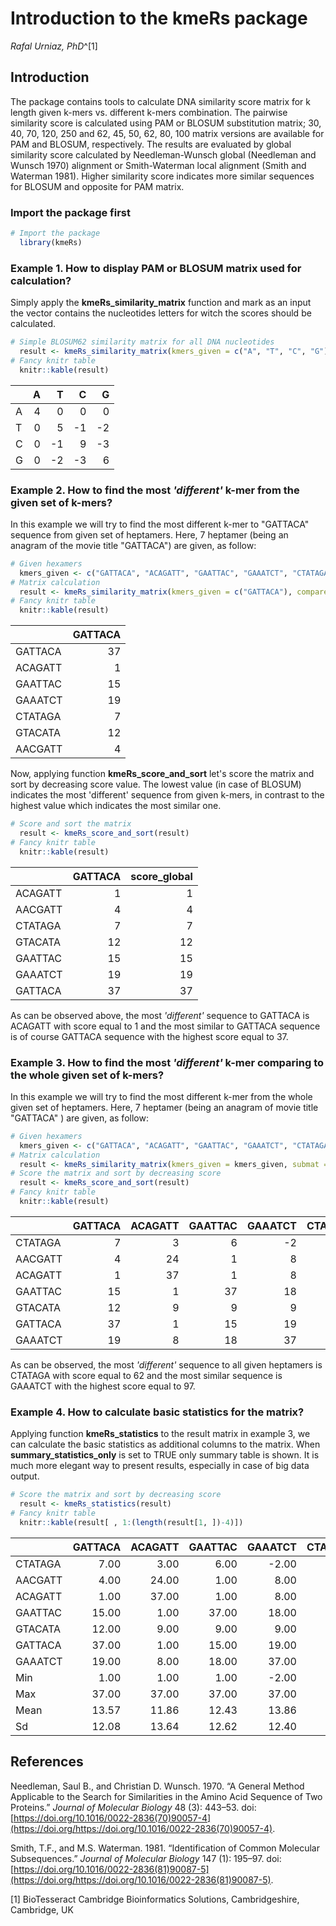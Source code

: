 # Introduction to the kmeRs package
*Rafal Urniaz, PhD*^[1]

Introduction
------------

The package contains tools to calculate DNA similarity score matrix for k length given k-mers vs. different k-mers combination. The pairwise similarity score is calculated using PAM or BLOSUM substitution matrix; 30, 40, 70, 120, 250 and 62, 45, 50, 62, 80, 100 matrix versions are available for PAM and BLOSUM, respectively. The results are evaluated by global similarity score calculated by Needleman-Wunsch global (Needleman and Wunsch 1970) alignment or Smith-Waterman local alignment (Smith and Waterman 1981). Higher similarity score indicates more similar sequences for BLOSUM and opposite for PAM matrix.

### Import the package first

``` r
# Import the package 
  library(kmeRs)
```

### Example 1. How to display PAM or BLOSUM matrix used for calculation?

Simply apply the **kmeRs\_similarity\_matrix** function and mark as an input the vector contains the nucleotides letters for witch the scores should be calculated.

``` r
# Simple BLOSUM62 similarity matrix for all DNA nucleotides
  result <- kmeRs_similarity_matrix(kmers_given = c("A", "T", "C", "G"), submat = "BLOSUM62")
# Fancy knitr table
  knitr::kable(result)
```

|     |    A|    T|    C|    G|
|-----|----:|----:|----:|----:|
| A   |    4|    0|    0|    0|
| T   |    0|    5|   -1|   -2|
| C   |    0|   -1|    9|   -3|
| G   |    0|   -2|   -3|    6|

### Example 2. How to find the most *'different'* k-mer from the given set of k-mers?

In this example we will try to find the most different k-mer to "GATTACA" sequence from given set of heptamers. Here, 7 heptamer (being an anagram of the movie title "GATTACA") are given, as follow:

``` r
# Given hexamers
  kmers_given <- c("GATTACA", "ACAGATT", "GAATTAC", "GAAATCT", "CTATAGA", "GTACATA", "AACGATT")
# Matrix calculation 
  result <- kmeRs_similarity_matrix(kmers_given = c("GATTACA"), compare_to = kmers_given , submat = "BLOSUM62") 
# Fancy knitr table
  knitr::kable(result) 
```

|         |  GATTACA|
|---------|--------:|
| GATTACA |       37|
| ACAGATT |        1|
| GAATTAC |       15|
| GAAATCT |       19|
| CTATAGA |        7|
| GTACATA |       12|
| AACGATT |        4|

Now, applying function **kmeRs\_score\_and\_sort** let's score the matrix and sort by decreasing score value. The lowest value (in case of BLOSUM) indicates the most 'different' sequence from given k-mers, in contrast to the highest value which indicates the most similar one.

``` r
# Score and sort the matrix  
  result <- kmeRs_score_and_sort(result)
# Fancy knitr table
  knitr::kable(result)
```

|         |  GATTACA|  score\_global|
|---------|--------:|--------------:|
| ACAGATT |        1|              1|
| AACGATT |        4|              4|
| CTATAGA |        7|              7|
| GTACATA |       12|             12|
| GAATTAC |       15|             15|
| GAAATCT |       19|             19|
| GATTACA |       37|             37|

As can be observed above, the most *'different'* sequence to GATTACA is ACAGATT with score equal to 1 and the most similar to GATTACA sequence is of course GATTACA sequence with the highest score equal to 37.

### Example 3. How to find the most *'different'* k-mer comparing to the whole given set of k-mers?

In this example we will try to find the most different k-mer from the whole given set of heptamers. Here, 7 heptamer (being an anagram of movie title "GATTACA" ) are given, as follow:

``` r
# Given hexamers
  kmers_given <- c("GATTACA", "ACAGATT", "GAATTAC", "GAAATCT", "CTATAGA", "GTACATA", "AACGATT")
# Matrix calculation 
  result <- kmeRs_similarity_matrix(kmers_given = kmers_given, submat = "BLOSUM62")
# Score the matrix and sort by decreasing score 
  result <- kmeRs_score_and_sort(result)
# Fancy knitr table
  knitr::kable(result)
```

|         |  GATTACA|  ACAGATT|  GAATTAC|  GAAATCT|  CTATAGA|  GTACATA|  AACGATT|  score\_global|
|---------|--------:|--------:|--------:|--------:|--------:|--------:|--------:|--------------:|
| CTATAGA |        7|        3|        6|       -2|       37|       11|        0|             62|
| AACGATT |        4|       24|        1|        8|        0|        6|       37|             80|
| ACAGATT |        1|       37|        1|        8|        3|        9|       24|             83|
| GAATTAC |       15|        1|       37|       18|        6|        9|        1|             87|
| GTACATA |       12|        9|        9|        9|       11|       37|        6|             93|
| GATTACA |       37|        1|       15|       19|        7|       12|        4|             95|
| GAAATCT |       19|        8|       18|       37|       -2|        9|        8|             97|

As can be observed, the most *'different'* sequence to all given heptamers is CTATAGA with score equal to 62 and the most similar sequence is GAAATCT with the highest score equal to 97.

### Example 4. How to calculate basic statistics for the matrix?

Applying function **kmeRs\_statistics** to the result matrix in example 3, we can calculate the basic statistics as additional columns to the matrix. When **summary\_statistics\_only** is set to TRUE only summary table is shown. It is much more elegant way to present results, especially in case of big data output.

``` r
# Score the matrix and sort by decreasing score 
  result <- kmeRs_statistics(result)
# Fancy knitr table
  knitr::kable(result[ , 1:(length(result[1, ])-4)])
```

|         |  GATTACA|  ACAGATT|  GAATTAC|  GAAATCT|  CTATAGA|  GTACATA|  AACGATT|  score\_global|
|---------|--------:|--------:|--------:|--------:|--------:|--------:|--------:|--------------:|
| CTATAGA |     7.00|     3.00|     6.00|    -2.00|    37.00|    11.00|     0.00|          62.00|
| AACGATT |     4.00|    24.00|     1.00|     8.00|     0.00|     6.00|    37.00|          80.00|
| ACAGATT |     1.00|    37.00|     1.00|     8.00|     3.00|     9.00|    24.00|          83.00|
| GAATTAC |    15.00|     1.00|    37.00|    18.00|     6.00|     9.00|     1.00|          87.00|
| GTACATA |    12.00|     9.00|     9.00|     9.00|    11.00|    37.00|     6.00|          93.00|
| GATTACA |    37.00|     1.00|    15.00|    19.00|     7.00|    12.00|     4.00|          95.00|
| GAAATCT |    19.00|     8.00|    18.00|    37.00|    -2.00|     9.00|     8.00|          97.00|
| Min     |     1.00|     1.00|     1.00|    -2.00|    -2.00|     6.00|     0.00|          62.00|
| Max     |    37.00|    37.00|    37.00|    37.00|    37.00|    37.00|    37.00|          97.00|
| Mean    |    13.57|    11.86|    12.43|    13.86|     8.86|    13.29|    11.43|          85.29|
| Sd      |    12.08|    13.64|    12.62|    12.40|    13.16|    10.63|    13.83|          12.04|

References
----------

Needleman, Saul B., and Christian D. Wunsch. 1970. “A General Method Applicable to the Search for Similarities in the Amino Acid Sequence of Two Proteins.” *Journal of Molecular Biology* 48 (3): 443–53. doi:[https://doi.org/10.1016/0022-2836(70)90057-4](https://doi.org/https://doi.org/10.1016/0022-2836(70)90057-4).

Smith, T.F., and M.S. Waterman. 1981. “Identification of Common Molecular Subsequences.” *Journal of Molecular Biology* 147 (1): 195–97. doi:[https://doi.org/10.1016/0022-2836(81)90087-5](https://doi.org/https://doi.org/10.1016/0022-2836(81)90087-5).

[1] BioTesseract Cambridge Bioinformatics Solutions, Cambridgeshire, Cambridge, UK
